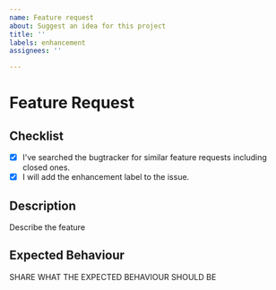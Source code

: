 ```yaml
---
name: Feature request
about: Suggest an idea for this project
title: ''
labels: enhancement
assignees: ''

---
```


# Feature Request

## Checklist

- [x] I've searched the bugtracker for similar feature requests including closed ones.
- [x] I will add the enhancement label to the issue.

## Description

Describe the feature

## Expected Behaviour

SHARE WHAT THE EXPECTED BEHAVIOUR SHOULD BE
